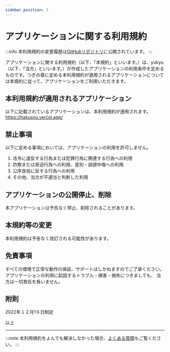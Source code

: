 ```yaml
---
sidebar_position: 3
---
```


# アプリケーションに関する利用規約
:::info
本利用規約の変更履歴は[GitHubリポジトリ](https://github.com/yukyu30/yukyu_document/commits/master/docs/term-of-use/application.md)に公開されています。
:::


アプリケーションに関する利用規約（以下、「本規約」といいます。）は、yukyu（以下、「当方」といいます。）が作成したアプリケーションの利用条件を定めるものです。つぎの章に定める本利用規約が適用されるアプリケーションについては本規約に従って、アプリケーションをご利用いただきます。

## 本利用規約が適用されるアプリケーション
以下に記載されているアプリケーションは、本利用規約が適用されます。
https://hakusyu.vercel.app/

## 禁止事項
以下に定める事項においては、アプリケーションの利用を許可しません。
1. 法令に違反する行為または犯罪行為に関連する行為への利用
2. 詐欺または脅迫行為への利用、差別・誹謗中傷への利用
3. 公序良俗に反する行為への利用
5. その他、当方が不適当と判断した利用

## アプリケーションの公開停止、削除
本アプリケーションは予告なく停止、削除されることがあります。

## 本規約等の変更
本利用規約は予告なく改訂される可能性があります。

## 免責事項
すべての環境で正常な動作の保証、サポートはしかねますのでご了承ください。
アプリケーションの利用に起因するトラブル・損害・損失につきましても、
当方は一切責任を負いません。

## 附則
2022年１２月1６日制定  

以上  
<hr/>

:::note
本利用規約をよんでも解決しなかった場合、[よくある質問](https://yukyu30.github.io/yukyu-document/docs/faq/)もご覧ください。
:::

